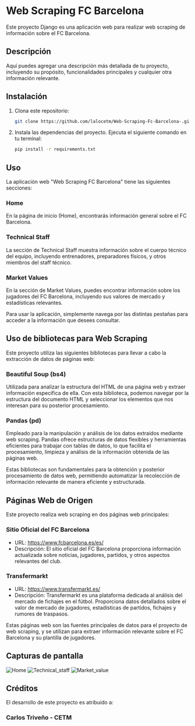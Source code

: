 # Web Scraping FC Barcelona

Este proyecto Django es una aplicación web para realizar web scraping de información sobre el FC Barcelona.

## Descripción

Aquí puedes agregar una descripción más detallada de tu proyecto, incluyendo su propósito, funcionalidades principales y cualquier otra información relevante.

## Instalación

1. Clona este repositorio:

   ```bash
   git clone https://github.com/lalocetm/Web-Scraping-Fc-Barcelona-.git

2. Instala las dependencias del proyecto. Ejecuta el siguiente comando en tu terminal:

   ```bash
   pip install -r requirements.txt

## Uso

La aplicación web "Web Scraping FC Barcelona" tiene las siguientes secciones:

### Home

En la página de inicio (Home), encontrarás información general sobre el FC Barcelona.

### Technical Staff

La sección de Technical Staff muestra información sobre el cuerpo técnico del equipo, incluyendo entrenadores, preparadores físicos, y otros miembros del staff técnico.

### Market Values

En la sección de Market Values, puedes encontrar información sobre los jugadores del FC Barcelona, incluyendo sus valores de mercado y estadísticas relevantes.

Para usar la aplicación, simplemente navega por las distintas pestañas para acceder a la información que desees consultar.

 
## Uso de bibliotecas para Web Scraping
Este proyecto utiliza las siguientes bibliotecas para llevar a cabo la extracción de datos de páginas web:

### Beautiful Soup (bs4)
Utilizada para analizar la estructura del HTML de una página web y extraer información específica de ella. Con esta biblioteca, podemos navegar por la estructura del documento HTML y seleccionar los elementos que nos interesan para su posterior procesamiento.

### Pandas (pd)
Empleado para la manipulación y análisis de los datos extraídos mediante web scraping. Pandas ofrece estructuras de datos flexibles y herramientas eficientes para trabajar con tablas de datos, lo que facilita el procesamiento, limpieza y análisis de la información obtenida de las páginas web.

Estas bibliotecas son fundamentales para la obtención y posterior procesamiento de datos web, permitiendo automatizar la recolección de información relevante de manera eficiente y estructurada.

## Páginas Web de Origen
Este proyecto realiza web scraping en dos páginas web principales:

### Sitio Oficial del FC Barcelona
- URL: https://www.fcbarcelona.es/es/
- Descripción: El sitio oficial del FC Barcelona proporciona información actualizada sobre noticias, jugadores, partidos, y otros aspectos relevantes del club.

### Transfermarkt
- URL: https://www.transfermarkt.es/
- Descripción: Transfermarkt es una plataforma dedicada al análisis del mercado de fichajes en el fútbol. Proporciona datos detallados sobre el valor de mercado de jugadores, estadísticas de partidos, fichajes y rumores de traspasos.

Estas páginas web son las fuentes principales de datos para el proyecto de web scraping, y se utilizan para extraer información relevante sobre el FC Barcelona y su plantilla de jugadores.

## Capturas de pantalla
![Home](https://github.com/lalocetm/Web-Scraping-Fc-Barcelona-/assets/88285945/5fad1330-78dc-49e2-8534-a91f84461e19)
![Technical_staff](https://github.com/lalocetm/Web-Scraping-Fc-Barcelona-/assets/88285945/19c37ee2-c704-427c-9cbc-5090f90774ee)
![Market_value](https://github.com/lalocetm/Web-Scraping-Fc-Barcelona-/assets/88285945/e160756c-3d61-4bf2-8c73-3b4788e6f11b)

## Créditos
El desarrollo de este proyecto es atribuido a:

### Carlos Triveño - CETM

